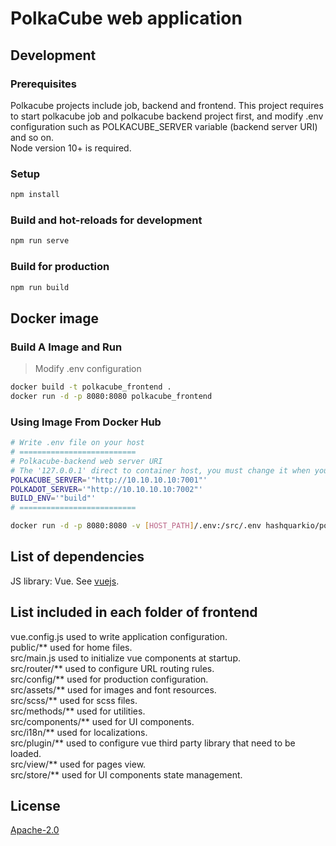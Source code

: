 # PolkaCube web application

## Development

### Prerequisites

Polkacube projects include job, backend and frontend. This project requires to start polkacube job and polkacube backend project first, and modify .env configuration such as POLKACUBE_SERVER variable (backend server URI) and so on.  
Node version 10+ is required.

### Setup

```bash
npm install
```

### Build and hot-reloads for development

```bash
npm run serve
```

### Build for production

```bash
npm run build
```

## Docker image

### Build A Image and Run

> Modify .env configuration

```bash
docker build -t polkacube_frontend .
docker run -d -p 8080:8080 polkacube_frontend
```

### Using Image From Docker Hub

```bash
# Write .env file on your host
# ==========================
# Polkacube-backend web server URI
# The '127.0.0.1' direct to container host, you must change it when you run in docker.
POLKACUBE_SERVER='"http://10.10.10.10:7001"'
POLKADOT_SERVER='"http://10.10.10.10:7002"'
BUILD_ENV='"build"'
# ==========================

docker run -d -p 8080:8080 -v [HOST_PATH]/.env:/src/.env hashquarkio/polkacube_frontend
```

## List of dependencies

JS library: Vue. See [vuejs](https://cli.vuejs.org/config/).

## List included in each folder of frontend

vue.config.js used to write application configuration.  
public/** used for home files.  
src/main.js used to initialize vue components at startup.  
src/router/** used to configure URL routing rules.  
src/config/** used for production configuration.  
src/assets/** used for images and font resources.  
src/scss/** used for scss files.  
src/methods/** used for utilities.  
src/components/** used for UI components.  
src/i18n/** used for localizations.  
src/plugin/** used to configure vue third party library that need to be loaded.  
src/view/** used for pages view.  
src/store/\*\* used for UI components state management.

## License

[Apache-2.0](LICENSE)

